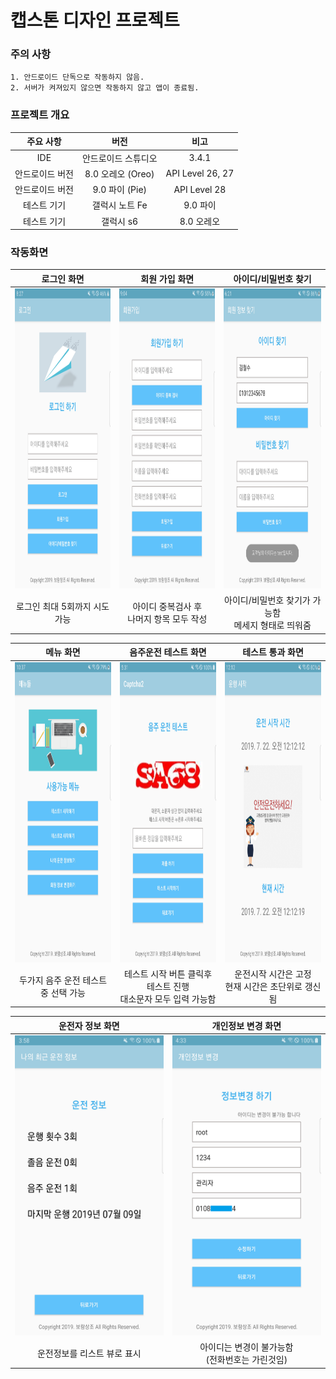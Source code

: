 # 캡스톤 디자인 프로젝트

### 주의 사항
	1. 안드로이드 단독으로 작동하지 않음.
	2. 서버가 켜져있지 않으면 작동하지 않고 앱이 종료됨.

### 프로젝트 개요

| 주요 사항 | 버전 | 비고 |
|:--------:|:--------:|:--------:|
| IDE | 안드로이드 스튜디오 | 3.4.1 |
| 안드로이드 버전 | 8.0 오레오 (Oreo) | API Level 26, 27 |
| 안드로이드 버전 | 9.0 파이 (Pie) | API Level 28 |
| 테스트 기기 | 갤럭시 노트 Fe | 9.0 파이 |
| 테스트 기기 | 갤럭시 s6 | 8.0 오레오 |

### 작동화면

| 로그인 화면 | 회원 가입 화면 | 아이디/비밀번호 찾기 |
| :--------: | :--------: | :--------: |
|<img src="/result_images/login_page.jpg" width="270" height="480">|<img src="/result_images/register_page.jpg" width="270" height="480">| <img src="/result_images/find_user_info.jpg" width="270" height="480"> |
| 로그인 최대 5회까지 시도 가능 | 아이디 중복검사 후<br> 나머지 항목 모두 작성 | 아이디/비밀번호 찾기가 가능함<br> 메세지 형태로 띄워줌 |

| 메뉴 화면 |  음주운전 테스트 화면 | 테스트 통과 화면 |
| :--------: | :--------: | :--------: |
| <img src="/result_images/menu_page.jpg" width="270" height="480"> | <img src="/result_images/captcha_page.jpg" width="270" height="480"> | <img src="/result_images/test_pass_page.jpg" width="270" height="480"> |
| 두가지 음주 운전 테스트 중 선택 가능 | 테스트 시작 버튼 클릭후 테스트 진행<br> 대소문자 모두 입력 가능함 | 운전시작 시간은 고정<br> 현재 시간은 초단위로 갱신됨 |

| 운전자 정보 화면 | 개인정보 변경 화면 | 
| :--------: | :--------: | 
| <img src="/result_images/drive_info_page.jpg" width="270" height="480"> | <img src="/result_images/modify_info_page.jpg" width="270" height="480"> | 
| 운전정보를 리스트 뷰로 표시 | 아이디는 변경이 불가능함<br> (전화번호는 가린것임) |
